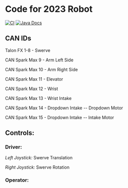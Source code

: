 # **Code for 2023 Robot**
[![CI](https://github.com/Frc5572/FRC2023/actions/workflows/main.yml/badge.svg)](https://github.com/Frc5572/FRC2023/actions/workflows/main.yml) [![Java Docs](https://img.shields.io/badge/docs-2023-blue)](https://frc5572.github.io/FRC2023/)

## **CAN IDs**
Talon FX 1-8 - Swerve

CAN Spark Max 9 - Arm Left Side

CAN Spark Max 10 - Arm Right Side

CAN Spark Max 11 - Elevator

CAN Spark Max 12 - Wrist

CAN Spark Max 13 - Wrist Intake

CAN Spark Max 14 - Dropdown Intake -- Dropdown Motor

CAN Spark Max 15 - Dropdown Intake -- Intake Motor

## **Controls:**

### Driver:

*Left Joystick:*  Swerve Translation

*Right Joystick:* Swerve Rotation

### Operator:
